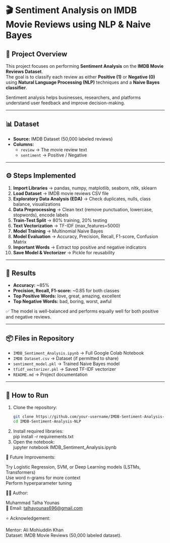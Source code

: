 # 🎬 Sentiment Analysis on IMDB Movie Reviews using NLP & Naive Bayes

## 📌 Project Overview
This project focuses on performing **Sentiment Analysis** on the **IMDB Movie Reviews Dataset**.  
The goal is to classify each review as either **Positive (1)** or **Negative (0)** using **Natural Language Processing (NLP)** techniques and a **Naive Bayes classifier**.  

Sentiment analysis helps businesses, researchers, and platforms understand user feedback and improve decision-making.  

---

## 📊 Dataset
- **Source:** IMDB Dataset (50,000 labeled reviews)  
- **Columns:**  
  - `review` → The movie review text  
  - `sentiment` → Positive / Negative  

---

## ⚙️ Steps Implemented
1. **Import Libraries** → pandas, numpy, matplotlib, seaborn, nltk, sklearn  
2. **Load Dataset** → IMDB movie reviews CSV file  
3. **Exploratory Data Analysis (EDA)** → Check duplicates, nulls, class balance, visualizations  
4. **Data Preprocessing** → Clean text (remove punctuation, lowercase, stopwords), encode labels  
5. **Train-Test Split** → 80% training, 20% testing  
6. **Text Vectorization** → TF-IDF (max_features=5000)  
7. **Model Training** → Multinomial Naive Bayes  
8. **Model Evaluation** → Accuracy, Precision, Recall, F1-score, Confusion Matrix  
9. **Important Words** → Extract top positive and negative indicators  
10. **Save Model & Vectorizer** → Pickle for reusability  

---

## 🧪 Results
- **Accuracy:** ~85%  
- **Precision, Recall, F1-score:** ~0.85 for both classes  
- **Top Positive Words:** love, great, amazing, excellent  
- **Top Negative Words:** bad, boring, worst, awful  

✅ The model is well-balanced and performs equally well for both positive and negative reviews.  

---

## 📦 Files in Repository
- `IMDB_Sentiment_Analysis.ipynb` → Full Google Colab Notebook  
- `IMDB Dataset.csv` → Dataset (if permitted to share)  
- `sentiment_model.pkl` → Trained Naive Bayes model  
- `tfidf_vectorizer.pkl` → Saved TF-IDF vectorizer  
- `README.md` → Project documentation  

---

## 🚀 How to Run
1. Clone the repository:
   ```bash
   git clone https://github.com/your-username/IMDB-Sentiment-Analysis-NLP.git
   cd IMDB-Sentiment-Analysis-NLP
2. Install required libraries: <br>
   pip install -r requirements.txt
3. Open the notebook: <br>
   jupyter notebook IMDB_Sentiment_Analysis.ipynb

   
📌 Future Improvements:

Try Logistic Regression, SVM, or Deep Learning models (LSTMs, Transformers)<br>
Use word n-grams for more context<br>
Perform hyperparameter tuning

👨‍💻 Author:

Muhammad Talha Younas <br>
📧 Email: talhayounas696@gmail.com

⭐ Acknowledgement:

Mentor: Ali Mohiuddin Khan <br>
Dataset: IMDB Movie Reviews (50,000 labeled dataset).
